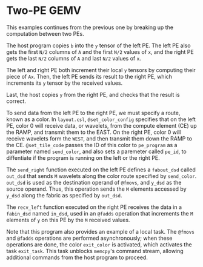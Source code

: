 # Two-PE GEMV

This examples continues from the previous one by breaking up the computation
between two PEs.

The host program copies `b` into the `y` tensor of the left PE.
The left PE also gets the first `N/2` columns of `A` and the first `N/2`
values of `x`, and the right PE gets the last `N/2` columns of `A`
and last `N/2` values of `x`.

The left and right PE both increment their local `y` tensors by computing
their piece of `Ax`.
Then, the left PE sends its result to the right PE, which increments its `y`
tensor by the received values.

Last, the host copies `y` from the right PE, and checks that the result is
correct.

To send data from the left PE to the right PE, we must specify a route, known
as a color.
In `layout.csl`, `@set_color_config` specifies that on the left PE,
color 0 will receive data, or wavelets, from the compute element (CE)
up the RAMP, and transmit them to the EAST.
On the right PE, color 0 will receive wavelets form the `WEST`, and then
transmit them down the RAMP to the CE.
`@set_tile_code` passes the ID of this color to `pe_program` as a
parameter named `send_color`, and also sets a paremeter called `pe_id`,
to diffentiate if the program is running on the left or the right PE.

The `send_right` function executed on the left PE defines a `fabout_dsd`
called `out_dsd` that sends `M` wavelets along the color route specified
by `send_color`.
`out_dsd` is used as the destination operand of `@fmovs`, and `y_dsd`
as the source operand.
Thus, this operation sends the `M` elements accessed by `y_dsd` along the
fabric as specified by `out_dsd`.

The `recv_left` function executed on the right PE receives the data in a
`fabin_dsd` named `in_dsd`, used in an `@fadds` operation that
increments the `M` elements of `y` on this PE by the `M` received values.

Note that this program also provides an example of a local task.
The `@fmovs` and `@fadds` operations are performed asynchronously;
when these operations are done, the color `exit_color` is activated, which
activates the task `exit_task`.
This task unblocks `memcpy`'s command stream, allowing additional commands
from the host program to proceed.
